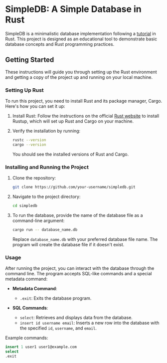 # SimpleDB: A Simple Database in Rust

SimpleDB is a minimalistic database implementation following a [tutorial](https://github.com/cstack/db_tutorial/tree/master) in Rust. This project is designed as an educational tool to demonstrate basic database concepts and Rust programming practices.

## Getting Started

These instructions will guide you through setting up the Rust environment and getting a copy of the project up and running on your local machine.

### Setting Up Rust

To run this project, you need to install Rust and its package manager, Cargo. Here's how you can set it up:

1. Install Rust: Follow the instructions on the official [Rust website](https://www.rust-lang.org/learn/get-started) to install Rustup, which will set up Rust and Cargo on your machine.

2. Verify the installation by running:

    ```bash
    rustc --version
    cargo --version
    ```

    You should see the installed versions of Rust and Cargo.

### Installing and Running the Project

1. Clone the repository:

    ```bash
    git clone https://github.com/your-username/simpledb.git
    ```

2. Navigate to the project directory:

    ```bash
    cd simpledb
    ```

3. To run the database, provide the name of the database file as a command-line argument:

    ```bash
    cargo run -- database_name.db
    ```

    Replace `database_name.db` with your preferred database file name. The program will create the database file if it doesn't exist.

### Usage

After running the project, you can interact with the database through the command line. The program accepts SQL-like commands and a special metadata command:

- **Metadata Command**:
  - `.exit`: Exits the database program.

- **SQL Commands**:
  - `select`: Retrieves and displays data from the database.
  - `insert id username email`: Inserts a new row into the database with the specified `id`, `username`, and `email`.

Example commands:

```sql
insert 1 user1 user1@example.com
select
.exit

